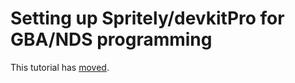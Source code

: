 # Setting up Spritely/devkitPro for GBA/NDS programming #

This tutorial has [moved](http://spritely.googlecode.com/svn/trunk/tutorials/setup_windows.html).